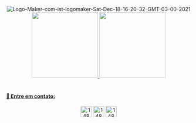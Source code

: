 <div align= "center">
  <a><img src="https://i.ibb.co/60CgV8c/Logo-Maker-com-ist-logomaker-Sat-Dec-18-16-20-32-GMT-03-00-2021.png" alt="Logo-Maker-com-ist-logomaker-Sat-Dec-18-16-20-32-GMT-03-00-2021" border="0" /></a>
</div>

<div align= "center">
  <a href="https:https://github.com/Ruths2/github-readme-stats">
    <img height= "180em" src="https://github-readme-stats.vercel.app/api?username=Ruths2&theme=panda&show_icons=true" />
    <img height= "180em" src="https://github-readme-stats.vercel.app/api/top-langs/?username=Ruths2&layout=compact&theme=panda" />
</div>

#

#### 💠 Entre em contato:
<div align="center">
  <a href="https://www.linkedin.com/in/ruth-freire-a15325208"><img height="30" src="https://i.ibb.co/xSTPRYR/1489186511-social-media-web-linkedin-81791.png" alt="1489186511-social-media-web-linkedin-81791" border="0" /></a>
  <a href="mailto:ruth09@yahoo.com"><img height="30" src="https://i.ibb.co/qpZxzrX/1489186517-social-media-web-gmail-81788-1.png" alt="1489186517-social-media-web-gmail-81788-1" border="0" /></a>
  <a href="https://api.whatsapp.com/send?phone=5513988672041"><img height="30" src="https://i.ibb.co/pbs5dvh/1489186508-social-media-web-whatsapp-81782-1.png" alt="1489186508-social-media-web-whatsapp-81782-1" border="0" /></a>
</div>
